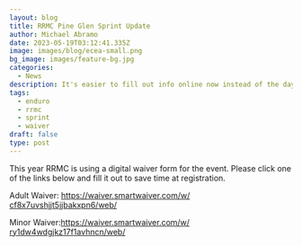 ```yaml
---
layout: blog
title: RRMC Pine Glen Sprint Update
author: Michael Abramo
date: 2023-05-19T03:12:41.335Z
image: images/blog/ecea-small.png
bg_image: images/feature-bg.jpg
categories:
  - News
description: It's easier to fill out info online now instead of the day of the race, right?
tags:
  - enduro
  - rrmc
  - sprint
  - waiver
draft: false
type: post
---
```

This year RRMC is using a digital waiver form for the event. Please click one of the links below and fill it out to save time at registration.

Adult Waiver: [https://waiver.​smartwaiver.com/w/​cf8x7uvshjjt5jjbakxpn6/web/](https://waiver.smartwaiver.com/w/cf8x7uvshjjt5jjbakxpn6/web/)

Minor Waiver:[https://waiver.​smartwaiver.com/w/​ry1dw4wdgjkz17f1avhncn/web/](https://waiver.smartwaiver.com/w/ry1dw4wdgjkz17f1avhncn/web/)